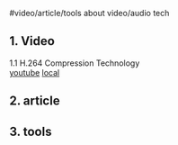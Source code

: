 #video/article/tools about video/audio tech

## 1. Video
1.1 H.264 Compression Technology  
[youtube](https://www.youtube.com/watch?v=PmoEsPWEdOA)
[local](./video/H.264_Compression_Technology.mp4)

## 2. article

## 3. tools